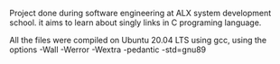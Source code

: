 Project done during software  engineering at ALX system development school. it aims to learn about singly links in C programing language.

All the files were compiled on Ubuntu 20.04 LTS using gcc, using the options -Wall -Werror -Wextra -pedantic -std=gnu89
